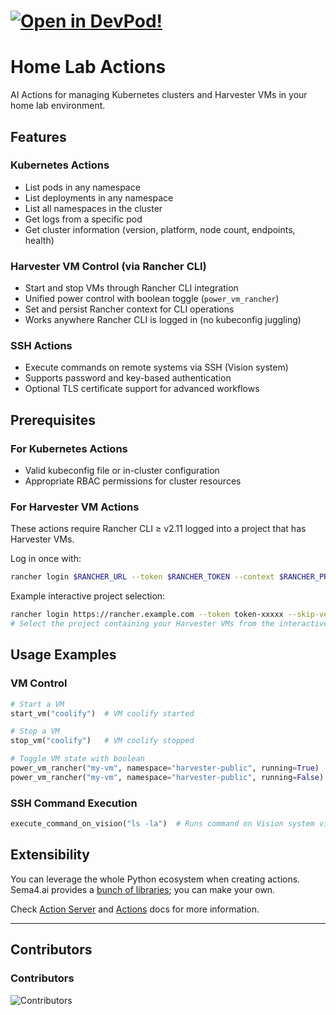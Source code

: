 
# [![Open in DevPod!](https://devpod.sh/assets/open-in-devpod.svg)](https://devpod.sh/open#https://github.com/joshyorko/home-lab-actions)
# Home Lab Actions

AI Actions for managing Kubernetes clusters and Harvester VMs in your home lab environment.

## Features

### Kubernetes Actions
- List pods in any namespace
- List deployments in any namespace
- List all namespaces in the cluster
- Get logs from a specific pod
- Get cluster information (version, platform, node count, endpoints, health)

### Harvester VM Control (via Rancher CLI)
- Start and stop VMs through Rancher CLI integration
- Unified power control with boolean toggle (`power_vm_rancher`)
- Set and persist Rancher context for CLI operations
- Works anywhere Rancher CLI is logged in (no kubeconfig juggling)

### SSH Actions
- Execute commands on remote systems via SSH (Vision system)
- Supports password and key-based authentication
- Optional TLS certificate support for advanced workflows

## Prerequisites

### For Kubernetes Actions
- Valid kubeconfig file or in-cluster configuration
- Appropriate RBAC permissions for cluster resources

### For Harvester VM Actions
These actions require Rancher CLI ≥ v2.11 logged into a project that has Harvester VMs.

Log in once with:
```bash
rancher login $RANCHER_URL --token $RANCHER_TOKEN --context $RANCHER_PROJECT --skip-verify
```

Example interactive project selection:
```bash
rancher login https://rancher.example.com --token token-xxxxx --skip-verify
# Select the project containing your Harvester VMs from the interactive list
```

## Usage Examples

### VM Control
```python
# Start a VM
start_vm("coolify")  # VM coolify started

# Stop a VM
stop_vm("coolify")   # VM coolify stopped

# Toggle VM state with boolean
power_vm_rancher("my-vm", namespace="harvester-public", running=True)   # Start
power_vm_rancher("my-vm", namespace="harvester-public", running=False)  # Stop
```

### SSH Command Execution
```python
execute_command_on_vision("ls -la")  # Runs command on Vision system via SSH
```

## Extensibility

You can leverage the whole Python ecosystem when creating actions. Sema4.ai provides a [bunch of libraries](https://pypi.org/search/?q=robocorp-); you can make your own.

Check [Action Server](https://github.com/Sema4AI/actions/tree/master/action_server/docs) and [Actions](https://github.com/Sema4AI/actions/tree/master/actions/docs) docs for more information.

---

## Contributors

### Contributors

![Contributors](https://contrib.nn.ci/api?repo=joshyorko/home-lab-actions)